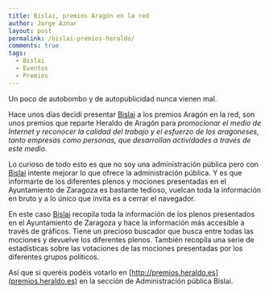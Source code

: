 ```yaml
---
title: Bislai, premios Aragón en la red
author: Jorge Aznar
layout: post
permalink: /bislai-premios-heraldo/
comments: true
tags:
  - Bislai
  - Eventos
  - Premios
---
```


Un poco de autobombo y de autopublicidad nunca vienen mal.


<!--more-->

 Hace unos días decidí presentar [Bislai](http://bislai.co) a los premios
 Aragón en la red, son unos premios que reparte Heraldo de Aragón para
 *promocionar el medio de Internet y reconocer la calidad del trabajo y
 el esfuerzo de los aragoneses, tanto empresas como personas, que
 desarrollan actividades a través de este medio.*

 Lo curioso de todo esto es que no soy una administración pública pero
 con [Bislai](http://bislai.co) intente mejorar lo que ofrece la
 administración pública. Y es que informarte de los diferentes plenos y
 mociones presentadas en el Ayuntamiento de Zaragoza es bastante tedioso,
 vuelcan toda la información en bruto y a lo único que invita es a cerrar
 el navegador.

 En este caso [Bislai](http://bislai.co) recopila toda la información de
 los plenos presentados en el Ayuntamiento de Zaragoza y hace la
 información más accesible a través de gráficos. Tiene un precioso
 buscador que busca entre todas las mociones y devuelve los diferentes
 plenos. También recopila una serie de estadísticas sobre las votaciones
 de las mociones presentadas por los diferentes grupos políticos.

 Así que si queréis podéis votarlo en
 [http://premios.heraldo.es](premios.heraldo.es) en la sección de
 Administración pública Bislai.
